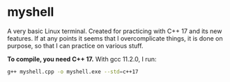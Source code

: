 # myshell

A very basic Linux terminal. Created for practicing with C++ 17 and its new features. If at any points it seems that I overcomplicate things, it is done on purpose, so that I can practice on various stuff.

**To compile, you need C++ 17.** With gcc 11.2.0, I run:

```bash
g++ myshell.cpp -o myshell.exe --std=c++17
```
